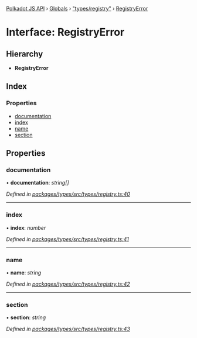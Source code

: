 [Polkadot JS API](../README.md) › [Globals](../globals.md) › ["types/registry"](../modules/_types_registry_.md) › [RegistryError](_types_registry_.registryerror.md)

# Interface: RegistryError

## Hierarchy

* **RegistryError**

## Index

### Properties

* [documentation](_types_registry_.registryerror.md#documentation)
* [index](_types_registry_.registryerror.md#index)
* [name](_types_registry_.registryerror.md#name)
* [section](_types_registry_.registryerror.md#section)

## Properties

###  documentation

• **documentation**: *string[]*

*Defined in [packages/types/src/types/registry.ts:40](https://github.com/polkadot-js/api/blob/db2ae1324/packages/types/src/types/registry.ts#L40)*

___

###  index

• **index**: *number*

*Defined in [packages/types/src/types/registry.ts:41](https://github.com/polkadot-js/api/blob/db2ae1324/packages/types/src/types/registry.ts#L41)*

___

###  name

• **name**: *string*

*Defined in [packages/types/src/types/registry.ts:42](https://github.com/polkadot-js/api/blob/db2ae1324/packages/types/src/types/registry.ts#L42)*

___

###  section

• **section**: *string*

*Defined in [packages/types/src/types/registry.ts:43](https://github.com/polkadot-js/api/blob/db2ae1324/packages/types/src/types/registry.ts#L43)*
